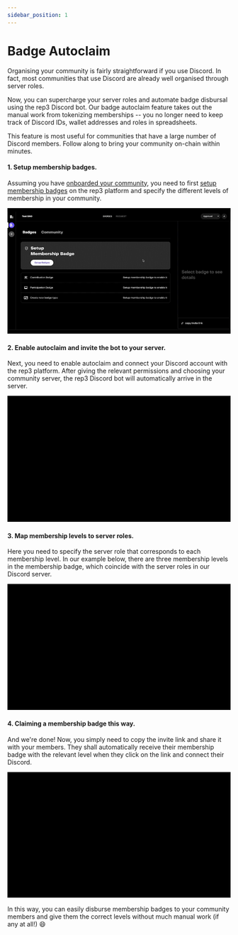 ```yaml
---
sidebar_position: 1
---
```


# Badge Autoclaim

Organising your community is fairly straightforward if you use Discord. In fact,  most communities that use Discord are already well organised through server roles.

Now, you can supercharge your server roles and automate badge disbursal using the rep3 Discord bot. Our badge autoclaim feature takes out the manual work from tokenizing memberships -- you no longer need to keep track of Discord IDs, wallet addresses and roles in spreadsheets.

This feature is most useful for communities that have a large number of Discord members. Follow along to bring your community on-chain within minutes.

#### 1. Setup membership badges.
Assuming you have [onboarded your community](https://docs.rep3.gg/memberships/setting-up-memberships), you need to first [setup membership badges](https://docs.rep3.gg/memberships/approving-memberships#1-setup-membership-badges) on the rep3 platform and specify the different levels of membership in your community.

![](../img/22.gif)

#### 2. Enable autoclaim and invite the bot to your server.
Next, you need to enable autoclaim and connect your Discord account with the rep3 platform. After giving the relevant permissions and choosing your community server, the rep3 Discord bot will automatically arrive in the server.

![](../img/23.gif)

#### 3. Map membership levels to server roles.
Here you need to specify the server role that corresponds to each membership level. In our example below, there are three membership levels in the membership badge, which coincide with the server roles in our Discord server.

![](../img/24.gif)

#### 4. Claiming a membership badge this way.
And we're done! Now, you simply need to copy the invite link and share it with your members. They shall automatically receive their membership badge with the relevant level when they click on the link and connect their Discord.

![](../img/25.gif)

In this way, you can easily disburse membership badges to your community members and give them the correct levels without much manual work (if any at all!) 😄